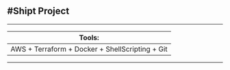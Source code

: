 #Shipt Project
---------------

------------------------------------------------------------------------------
|Tools:
|-------
|AWS + Terraform + Docker + ShellScripting + Git
-------------------------------------------------------------------------------

